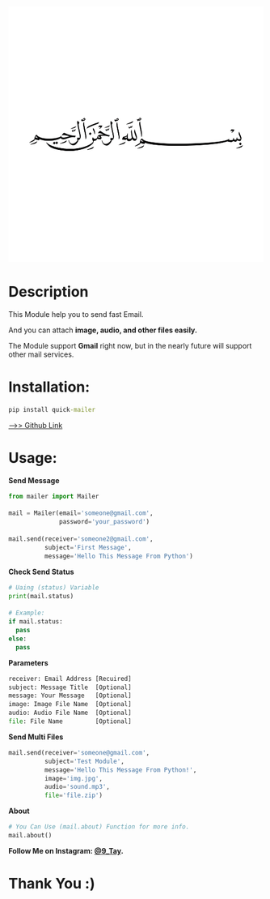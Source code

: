 ![image](https://raw.githubusercontent.com/Al-Taie/quick-mailer/master/images/bsmala.png)

# Description
This Module help you to send fast Email.

And you can attach **image, audio, and other files easily.**

The Module support **Gmail** right now, but in the nearly future will support other mail services.

# Installation:
```cmd
pip install quick-mailer
```

[-->> Github Link](https://github.com/Al-Taie/quick-mailer)

# Usage:
**Send Message**
```py
from mailer import Mailer

mail = Mailer(email='someone@gmail.com',
              password='your_password')

mail.send(receiver='someone2@gmail.com',
          subject='First Message',
          message='Hello This Message From Python')
```

**Check Send Status**
```py
# Uaing (status) Variable
print(mail.status)

# Example:
if mail.status:
  pass
else:
  pass
```

**Parameters**
```py
receiver: Email Address [Recuired]
subject: Message Title  [Optional]
message: Your Message   [Optional]
image: Image File Name  [Optional]
audio: Audio File Name  [Optional]
file: File Name         [Optional]
```

**Send Multi Files**
```py
mail.send(receiver='someone@gmail.com',
          subject='Test Module',
          message='Hello This Message From Python!',
          image='img.jpg',
          audio='sound.mp3',
          file='file.zip')
```

**About**
```py
# You Can Use (mail.about) Function for more info.
mail.about()
```

**Follow Me on Instagram: [@9_Tay](https://www.instagram.com/9_tay).**

# Thank You :)